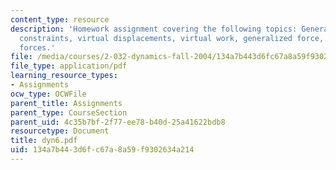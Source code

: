 ```yaml
---
content_type: resource
description: 'Homework assignment covering the following topics: Generalized coordinates,
  constraints, virtual displacements, virtual work, generalized force, and conservative
  forces.'
file: /media/courses/2-032-dynamics-fall-2004/134a7b443d6fc67a8a59f9302634a214_dyn6.pdf
file_type: application/pdf
learning_resource_types:
- Assignments
ocw_type: OCWFile
parent_title: Assignments
parent_type: CourseSection
parent_uid: 4c35b7bf-2f77-ee78-b40d-25a41622bdb8
resourcetype: Document
title: dyn6.pdf
uid: 134a7b44-3d6f-c67a-8a59-f9302634a214
---
```

